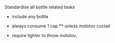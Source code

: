 Standardise all bottle related tasks
  * include any bottle 
  * always consume 1 cap 
  ** unless molotov coctail

* require lighter to throw motolov, 